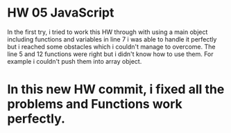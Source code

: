# HW 05 JavaScript
In the first try, i tried to work this HW through with using a main object 
including functions and variables in line 7 i was able to handle it perfectly but i reached some obstacles which i couldn't manage to overcome. The line 5 and 12 functions were right but i didn't know how to use them. For example i couldn't push them into array object.
# In this new HW commit, i fixed all the problems and Functions work perfectly.